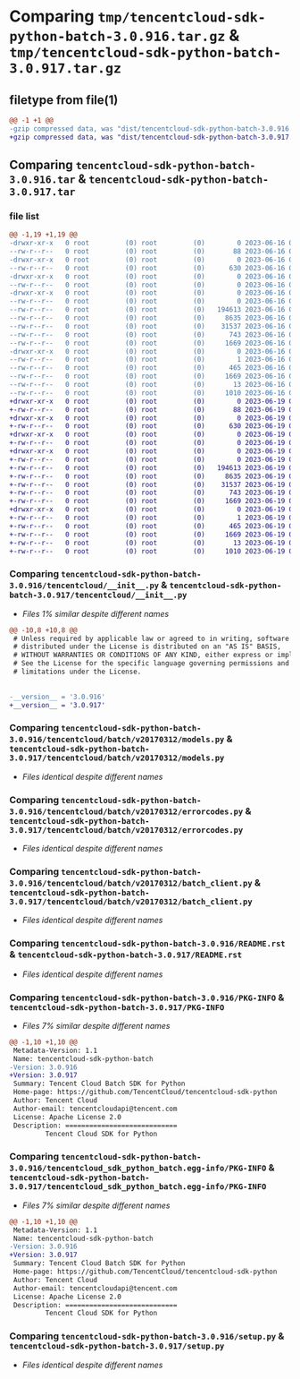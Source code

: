# Comparing `tmp/tencentcloud-sdk-python-batch-3.0.916.tar.gz` & `tmp/tencentcloud-sdk-python-batch-3.0.917.tar.gz`

## filetype from file(1)

```diff
@@ -1 +1 @@
-gzip compressed data, was "dist/tencentcloud-sdk-python-batch-3.0.916.tar", last modified: Fri Jun 16 00:27:13 2023, max compression
+gzip compressed data, was "dist/tencentcloud-sdk-python-batch-3.0.917.tar", last modified: Mon Jun 19 00:18:11 2023, max compression
```

## Comparing `tencentcloud-sdk-python-batch-3.0.916.tar` & `tencentcloud-sdk-python-batch-3.0.917.tar`

### file list

```diff
@@ -1,19 +1,19 @@
-drwxr-xr-x   0 root         (0) root         (0)        0 2023-06-16 00:27:13.000000 tencentcloud-sdk-python-batch-3.0.916/
--rw-r--r--   0 root         (0) root         (0)       88 2023-06-16 00:27:13.000000 tencentcloud-sdk-python-batch-3.0.916/setup.cfg
-drwxr-xr-x   0 root         (0) root         (0)        0 2023-06-16 00:27:13.000000 tencentcloud-sdk-python-batch-3.0.916/tencentcloud/
--rw-r--r--   0 root         (0) root         (0)      630 2023-06-16 00:27:13.000000 tencentcloud-sdk-python-batch-3.0.916/tencentcloud/__init__.py
-drwxr-xr-x   0 root         (0) root         (0)        0 2023-06-16 00:27:13.000000 tencentcloud-sdk-python-batch-3.0.916/tencentcloud/batch/
--rw-r--r--   0 root         (0) root         (0)        0 2023-06-16 00:27:13.000000 tencentcloud-sdk-python-batch-3.0.916/tencentcloud/batch/__init__.py
-drwxr-xr-x   0 root         (0) root         (0)        0 2023-06-16 00:27:13.000000 tencentcloud-sdk-python-batch-3.0.916/tencentcloud/batch/v20170312/
--rw-r--r--   0 root         (0) root         (0)        0 2023-06-16 00:27:13.000000 tencentcloud-sdk-python-batch-3.0.916/tencentcloud/batch/v20170312/__init__.py
--rw-r--r--   0 root         (0) root         (0)   194613 2023-06-16 00:27:13.000000 tencentcloud-sdk-python-batch-3.0.916/tencentcloud/batch/v20170312/models.py
--rw-r--r--   0 root         (0) root         (0)     8635 2023-06-16 00:27:13.000000 tencentcloud-sdk-python-batch-3.0.916/tencentcloud/batch/v20170312/errorcodes.py
--rw-r--r--   0 root         (0) root         (0)    31537 2023-06-16 00:27:13.000000 tencentcloud-sdk-python-batch-3.0.916/tencentcloud/batch/v20170312/batch_client.py
--rw-r--r--   0 root         (0) root         (0)      743 2023-06-16 00:27:13.000000 tencentcloud-sdk-python-batch-3.0.916/README.rst
--rw-r--r--   0 root         (0) root         (0)     1669 2023-06-16 00:27:13.000000 tencentcloud-sdk-python-batch-3.0.916/PKG-INFO
-drwxr-xr-x   0 root         (0) root         (0)        0 2023-06-16 00:27:13.000000 tencentcloud-sdk-python-batch-3.0.916/tencentcloud_sdk_python_batch.egg-info/
--rw-r--r--   0 root         (0) root         (0)        1 2023-06-16 00:27:13.000000 tencentcloud-sdk-python-batch-3.0.916/tencentcloud_sdk_python_batch.egg-info/dependency_links.txt
--rw-r--r--   0 root         (0) root         (0)      465 2023-06-16 00:27:13.000000 tencentcloud-sdk-python-batch-3.0.916/tencentcloud_sdk_python_batch.egg-info/SOURCES.txt
--rw-r--r--   0 root         (0) root         (0)     1669 2023-06-16 00:27:13.000000 tencentcloud-sdk-python-batch-3.0.916/tencentcloud_sdk_python_batch.egg-info/PKG-INFO
--rw-r--r--   0 root         (0) root         (0)       13 2023-06-16 00:27:13.000000 tencentcloud-sdk-python-batch-3.0.916/tencentcloud_sdk_python_batch.egg-info/top_level.txt
--rw-r--r--   0 root         (0) root         (0)     1010 2023-06-16 00:27:13.000000 tencentcloud-sdk-python-batch-3.0.916/setup.py
+drwxr-xr-x   0 root         (0) root         (0)        0 2023-06-19 00:18:11.000000 tencentcloud-sdk-python-batch-3.0.917/
+-rw-r--r--   0 root         (0) root         (0)       88 2023-06-19 00:18:11.000000 tencentcloud-sdk-python-batch-3.0.917/setup.cfg
+drwxr-xr-x   0 root         (0) root         (0)        0 2023-06-19 00:18:11.000000 tencentcloud-sdk-python-batch-3.0.917/tencentcloud/
+-rw-r--r--   0 root         (0) root         (0)      630 2023-06-19 00:18:11.000000 tencentcloud-sdk-python-batch-3.0.917/tencentcloud/__init__.py
+drwxr-xr-x   0 root         (0) root         (0)        0 2023-06-19 00:18:11.000000 tencentcloud-sdk-python-batch-3.0.917/tencentcloud/batch/
+-rw-r--r--   0 root         (0) root         (0)        0 2023-06-19 00:18:11.000000 tencentcloud-sdk-python-batch-3.0.917/tencentcloud/batch/__init__.py
+drwxr-xr-x   0 root         (0) root         (0)        0 2023-06-19 00:18:11.000000 tencentcloud-sdk-python-batch-3.0.917/tencentcloud/batch/v20170312/
+-rw-r--r--   0 root         (0) root         (0)        0 2023-06-19 00:18:11.000000 tencentcloud-sdk-python-batch-3.0.917/tencentcloud/batch/v20170312/__init__.py
+-rw-r--r--   0 root         (0) root         (0)   194613 2023-06-19 00:18:11.000000 tencentcloud-sdk-python-batch-3.0.917/tencentcloud/batch/v20170312/models.py
+-rw-r--r--   0 root         (0) root         (0)     8635 2023-06-19 00:18:11.000000 tencentcloud-sdk-python-batch-3.0.917/tencentcloud/batch/v20170312/errorcodes.py
+-rw-r--r--   0 root         (0) root         (0)    31537 2023-06-19 00:18:11.000000 tencentcloud-sdk-python-batch-3.0.917/tencentcloud/batch/v20170312/batch_client.py
+-rw-r--r--   0 root         (0) root         (0)      743 2023-06-19 00:18:11.000000 tencentcloud-sdk-python-batch-3.0.917/README.rst
+-rw-r--r--   0 root         (0) root         (0)     1669 2023-06-19 00:18:11.000000 tencentcloud-sdk-python-batch-3.0.917/PKG-INFO
+drwxr-xr-x   0 root         (0) root         (0)        0 2023-06-19 00:18:11.000000 tencentcloud-sdk-python-batch-3.0.917/tencentcloud_sdk_python_batch.egg-info/
+-rw-r--r--   0 root         (0) root         (0)        1 2023-06-19 00:18:11.000000 tencentcloud-sdk-python-batch-3.0.917/tencentcloud_sdk_python_batch.egg-info/dependency_links.txt
+-rw-r--r--   0 root         (0) root         (0)      465 2023-06-19 00:18:11.000000 tencentcloud-sdk-python-batch-3.0.917/tencentcloud_sdk_python_batch.egg-info/SOURCES.txt
+-rw-r--r--   0 root         (0) root         (0)     1669 2023-06-19 00:18:11.000000 tencentcloud-sdk-python-batch-3.0.917/tencentcloud_sdk_python_batch.egg-info/PKG-INFO
+-rw-r--r--   0 root         (0) root         (0)       13 2023-06-19 00:18:11.000000 tencentcloud-sdk-python-batch-3.0.917/tencentcloud_sdk_python_batch.egg-info/top_level.txt
+-rw-r--r--   0 root         (0) root         (0)     1010 2023-06-19 00:18:11.000000 tencentcloud-sdk-python-batch-3.0.917/setup.py
```

### Comparing `tencentcloud-sdk-python-batch-3.0.916/tencentcloud/__init__.py` & `tencentcloud-sdk-python-batch-3.0.917/tencentcloud/__init__.py`

 * *Files 1% similar despite different names*

```diff
@@ -10,8 +10,8 @@
 # Unless required by applicable law or agreed to in writing, software
 # distributed under the License is distributed on an "AS IS" BASIS,
 # WITHOUT WARRANTIES OR CONDITIONS OF ANY KIND, either express or implied.
 # See the License for the specific language governing permissions and
 # limitations under the License.
 
 
-__version__ = '3.0.916'
+__version__ = '3.0.917'
```

### Comparing `tencentcloud-sdk-python-batch-3.0.916/tencentcloud/batch/v20170312/models.py` & `tencentcloud-sdk-python-batch-3.0.917/tencentcloud/batch/v20170312/models.py`

 * *Files identical despite different names*

### Comparing `tencentcloud-sdk-python-batch-3.0.916/tencentcloud/batch/v20170312/errorcodes.py` & `tencentcloud-sdk-python-batch-3.0.917/tencentcloud/batch/v20170312/errorcodes.py`

 * *Files identical despite different names*

### Comparing `tencentcloud-sdk-python-batch-3.0.916/tencentcloud/batch/v20170312/batch_client.py` & `tencentcloud-sdk-python-batch-3.0.917/tencentcloud/batch/v20170312/batch_client.py`

 * *Files identical despite different names*

### Comparing `tencentcloud-sdk-python-batch-3.0.916/README.rst` & `tencentcloud-sdk-python-batch-3.0.917/README.rst`

 * *Files identical despite different names*

### Comparing `tencentcloud-sdk-python-batch-3.0.916/PKG-INFO` & `tencentcloud-sdk-python-batch-3.0.917/PKG-INFO`

 * *Files 7% similar despite different names*

```diff
@@ -1,10 +1,10 @@
 Metadata-Version: 1.1
 Name: tencentcloud-sdk-python-batch
-Version: 3.0.916
+Version: 3.0.917
 Summary: Tencent Cloud Batch SDK for Python
 Home-page: https://github.com/TencentCloud/tencentcloud-sdk-python
 Author: Tencent Cloud
 Author-email: tencentcloudapi@tencent.com
 License: Apache License 2.0
 Description: ============================
         Tencent Cloud SDK for Python
```

### Comparing `tencentcloud-sdk-python-batch-3.0.916/tencentcloud_sdk_python_batch.egg-info/PKG-INFO` & `tencentcloud-sdk-python-batch-3.0.917/tencentcloud_sdk_python_batch.egg-info/PKG-INFO`

 * *Files 7% similar despite different names*

```diff
@@ -1,10 +1,10 @@
 Metadata-Version: 1.1
 Name: tencentcloud-sdk-python-batch
-Version: 3.0.916
+Version: 3.0.917
 Summary: Tencent Cloud Batch SDK for Python
 Home-page: https://github.com/TencentCloud/tencentcloud-sdk-python
 Author: Tencent Cloud
 Author-email: tencentcloudapi@tencent.com
 License: Apache License 2.0
 Description: ============================
         Tencent Cloud SDK for Python
```

### Comparing `tencentcloud-sdk-python-batch-3.0.916/setup.py` & `tencentcloud-sdk-python-batch-3.0.917/setup.py`

 * *Files identical despite different names*

